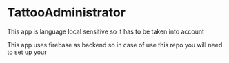 # TattooAdministrator

This app is language local sensitive so it has to be taken into account

This app uses firebase as backend so in case of use this repo you will need to set up your 
